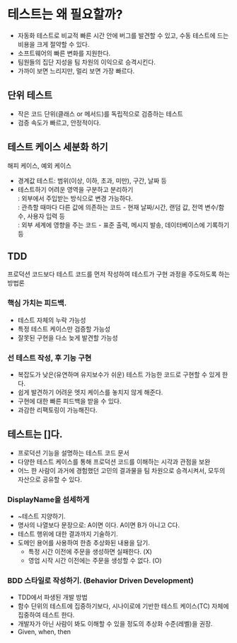 # 테스트는 왜 필요할까?

- 자동화 테스트로 비교적 빠른 시간 안에 버그를 발견할 수 있고, 수동 테스트에 드는 비용을 크게 절약할 수 있다.
- 소프트웨어의 빠른 변화를 지원한다.
- 팀원들의 집단 지성을 팀 차원의 이익으로 승격시킨다.
- 가까이 보면 느리지만, 멀리 보면 가장 빠르다.


## 단위 테스트
- 작은 코드 단위(클래스 or 메서드)를 독립적으로 검증하는 테스트
- 검증 속도가 빠르고, 안정적이다.

## 테스트 케이스 세분화 하기
해피 케이스, 예외 케이스  
- 경계값 테스트: 범위(이상, 이하, 초과, 미만), 구간, 날짜 등
- 테스트하기 어려운 영역을 구분하고 분리하기  
: 외부에서 주입받는 방식으로 변경 가능하다.  
: 관측할 때마다 다른 값에 의존하는 코드 - 현재 날짜/시간, 랜덤 값, 전역 변수/함수, 사용자 입력 등  
: 외부 세계에 영향을 주는 코드 - 표준 출력, 메시지 발송, 데이터베이스에 기록하기 등  


## TDD  
프로덕션 코드보다 테스트 코드를 먼저 작성하여 테스트가 구현 과정을 주도하도록 하는 방법론  

### 핵심 가치는 피드백.  
- 테스트 자체의 누락 가능성
- 특정 테스트 케이스만 검증할 가능성
- 잘못된 구현을 다소 늦게 발견할 가능성

### 선 테스트 작성, 후 기능 구현  
- 복잡도가 낮은(유연하며 유지보수가 쉬운) 테스트 가능한 코드로 구현할 수 있게 한다.
- 쉽게 발견하기 어려운 엣지 케이스를 놓치지 않게 해준다.
- 구현에 대한 빠른 피드백을 받을 수 있다.
- 과감한 리팩토링이 가능해진다.

## 테스트는 []다.
- 프로덕션 기능을 설명하는 테스트 코드 문서
- 다양한 테스트 케이스를 통해 프로덕션 코드를 이해하는 시각과 관점을 보완
- 어느 한 사람이 과거에 경험했던 고민의 결과물을 팀 차원으로 승격시켜서, 모두의 자산으로 공유할 수 있다.

### DisplayName을 섬세하게  
- ~테스트 지양하기.  
- 명사의 나열보다 문장으로: A이면 이다. A이면 B가 아니고 C다.
- 테스트 행위에 대한 결과까지 기술하기.
- 도메인 용어를 사용하여 한층 추상화된 내용을 담기.
  - 특정 시간 이전에 주문을 생성하면 실패한다. (X)
  - 영업 시작 시간 이전에는 주문을 생성할 수 없다. (O)
 
### BDD 스타일로 작성하기. (Behavior Driven Development)  
- TDD에서 파생된 개발 방법  
- 함수 단위의 테스트에 집중하기보다, 시나이로에 기반한 테스트 케이스(TC) 자체에 집중하여 테스트 한다.
- 개발자가 아닌 사람이 봐도 이해할 수 있을 정도의 추상화 수준(레벨)을 권장.
- Given, when, then

 

